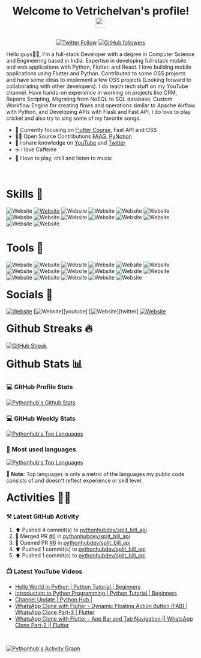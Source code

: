 <h1 align="center">
  Welcome to Vetrichelvan's profile!
  <img src="https://media.giphy.com/media/hvRJCLFzcasrR4ia7z/giphy.gif" width="28">
</h1>

<p align="center" style="margin-top:30px">
  <a href="https://twitter.com/pythonhubdev">
    <img alt="Twitter Follow" src="https://img.shields.io/twitter/follow/pythonhubdev?color=blue&label=follow&logo=twitter&style=for-the-badge"></a>
  <a href="https://github.com/pythonhubdev">
  <img alt="GitHub followers" src="https://img.shields.io/github/followers/pythonhubdev?logo=github&style=for-the-badge"></a>
</p>

Hello guys👋🏻, I'm a full-stack Developer with a degree in Computer Science and Engineering based in India. Expertise in developing full-stack mobile and web applications with Python, Flutter, and React. I love building mobile applications using Flutter and Python. Contributed to some OSS projects and have some ideas to implement a few OSS projects (Looking forward to collaborating with other developers). I do teach tech stuff on my YouTube channel. Have hands-on experience in working on projects like CRM, Reports Scripting, Migrating from NoSQL to SQL database, Custom Workflow Engine for creating flows and operations similar to Apache Airflow with Python, and Developing APIs with Flask and Fast API. I do love to play cricket and also try to sing some of my favorite songs.

- 🎯 Currently focusing on [Flutter Course][youtube], Fast API and OSS
- 👯‍♂️ Open Source Contributions [FAAG][faag], [PyNotion][pynotion]
- 📅 I share knowledge on [YouTube][youtube] and [Twitter][twitter]
- ☕ I love Caffeine
- 🎉 I love to play, chill and listen to music

<br>

<h1>Skills 🚀</h1>

![Website](https://img.shields.io/badge/Python-3776AB?style=for-the-badge&logo=python&logoColor=white)
[![Website](https://img.shields.io/badge/Flutter-02569B.svg?&style=for-the-badge&logo=Flutter&logoColor=white)][youtube]
![Website](https://img.shields.io/badge/FastAPI-009688?style=for-the-badge&logo=fastapi&logoColor=white)
![Website](https://img.shields.io/badge/Flask-000000?style=for-the-badge&logo=flask&logoColor=white)
![Website](https://img.shields.io/badge/React.js-61DAFB?style=for-the-badge&logo=react&logoColor=black)
![Website](https://img.shields.io/badge/Dart-0175C2?style=for-the-badge&logo=dart&logoColor=white)
![Website](https://img.shields.io/badge/Go-000000?style=for-the-badge&logo=go&logoColor=white)
![Website](https://img.shields.io/badge/JavaScript-F7DF1E?style=for-the-badge&logo=javascript&logoColor=white)
![Website](https://img.shields.io/badge/TypeScript-007ACC?style=for-the-badge&logo=typescript&logoColor=white)
![Website](https://img.shields.io/badge/MongoDB-%234ea94b.svg?&style=for-the-badge&logo=mongodb&logoColor=white)
![Website](https://img.shields.io/badge/firebase-FFCA28.svg?style=for-the-badge&logo=firebase&logoColor=white)
![Website](https://img.shields.io/badge/html5%20-%23E34F26.svg?&style=for-the-badge&logo=html5&logoColor=white)
![Website](https://img.shields.io/badge/CSS3-1572B6?style=for-the-badge&logo=css3&logoColor=white)
![Website](https://img.shields.io/badge/Apache%20Airflow%20-%23017CEE.svg?&style=for-the-badge&logo=Apache-Airflow&logoColor=white)

<h1>Tools 🧰</h1>

![Website](https://img.shields.io/badge/Linux-%23FCC624.svg?&style=for-the-badge&logo=linux&logoColor=black)
![Website](https://img.shields.io/badge/GIT-%23F05032.svg?&style=for-the-badge&logo=git&logoColor=white)
![Website](https://img.shields.io/badge/GITHUB-%23181717.svg?&style=for-the-badge&logo=github&logoColor=white)
![Website](https://img.shields.io/badge/gitlab-%23181717.svg?style=for-the-badge&logo=gitlab&logoColor=white)
![Website](https://img.shields.io/badge/AWS%20EC2-%23232F3E.svg?&style=for-the-badge&logo=amazon-aws&logoColor=white)
![Website](https://img.shields.io/badge/AWS%20Lambda-%23232F3E.svg?&style=for-the-badge&logo=amazon-aws&logoColor=white)
![Website](https://img.shields.io/badge/HEROKU-%23430098.svg?&style=for-the-badge&logo=heroku&logoColor=white)
![Website](https://img.shields.io/badge/PyCharm-000000.svg?&style=for-the-badge&logo=pycharm&logoColor=white)
![Website](https://img.shields.io/badge/Webstorm-000000.svg?&style=for-the-badge&logo=webstorm&logoColor=white)
![Website](https://img.shields.io/badge/AndroidStudio-%233DDC84.svg?&style=for-the-badge&logo=android-studio&logoColor=white)
![Website](https://img.shields.io/badge/VS--CODE-007ACC.svg?&style=for-the-badge&logo=visual-studio-code&logoColor=white)
![Website](https://img.shields.io/badge/Postman-FF6C37?style=for-the-badge&logo=Postman&logoColor=white)
![Website](https://img.shields.io/badge/Insomnia-5849be?style=for-the-badge&logo=Insomnia&logoColor=white)
![Website](https://img.shields.io/badge/Figma-F24E1E?style=for-the-badge&logo=figma&logoColor=white)
![Website](https://img.shields.io/badge/InVision-FF3366?style=for-the-badge&logo=InVision&logoColor=white)
![Website](https://img.shields.io/badge/Kibana-005571?style=for-the-badge&logo=kibana&logoColor=white)
![Website](https://img.shields.io/badge/Codecov-F01F7A?style=for-the-badge&logo=Codecov&logoColor=white)

<h1 style="margin-top:20px">Socials 📨</h1>

<!-- [![Website](https://img.shields.io/badge/instagram-%23E4405F.svg?&style=for-the-badge&logo=instagram&logoColor=white)][instagram] -->

[![Website](https://img.shields.io/badge/linkedin-%230077B5.svg?&style=for-the-badge&logo=linkedin&logoColor=white)][linkedin]
[![Website](https://img.shields.io/badge/youtube-%23FF0000.svg?&style=for-the-badge&logo=youtube&logoColor=white")][youtube]
[![Website](https://img.shields.io/badge/twitter-%23FFF.svg?&style=for-the-badge&logo=twitter&logoColor=white")][twitter]
[![Website](https://img.shields.io/badge/gmail-%23D14836.svg?&style=for-the-badge&logo=gmail&logoColor=white)](https://mail.google.com/mail/u/1/?view=cm&to=pythonhub.py@gmail.com)

<!-- [![Website](https://img.shields.io/badge/Discord-7289DA?style=for-the-badge&logo=discord&logoColor=white)](https://discord.gg/PmjDrBVhkb) -->

<h1 style="margin-top:20px;">Github Streaks 🔥</h1>

[![GitHub Streak](https://github-readme-streak-stats.herokuapp.com?user=pythonhubdev&theme=dark&hide_border=true)](https://git.io/streak-stats)

<h1 style="margin-top:20px;">Github Stats 📊</h1>

<div style="display:inline;">
<h3>💻 GitHub Profile Stats</h3>
  <a href="https://github.com/anuraghazra/github-readme-stats"><img alt="Pythonhub's Github Stats" src="https://github-readme-stats-pythonhubdev.vercel.app/api?username=pythonhubdev&show_icons=true&hide_border=true&count_private=true&include_all_commits=true&theme=dark"/></a>

<h3>💻 GitHub Weekly Stats</h3>

<a href="https://github.com/anuraghazra/github-readme-stats"><img alt="Pythonhub's Top Languages" src="https://github-readme-stats-pythonhubdev.vercel.app/api/wakatime?username=Vetrichelvan&hide_border=true&theme=dark&langs_count=6"/></a>

</div>

<h3>🚀 Most used languages</h3>
<a href="https://github.com/anuraghazra/github-readme-stats"><img alt="Pythonhub's Top Languages" src="https://github-readme-stats-pythonhubdev.vercel.app/api/top-langs/?username=pythonhubdev&layout=compact&theme=dark&hide_border=true&bg_color=151515&langs_count=8&hide=jupyter%20notebook"/></a>

<b>🚨 Note:</b> Top languages is only a metric of the languages my public code consists of and doesn't reflect experience or skill level.

<h1 style="margin-top:20px;">Activities 🏋🏻</h1>

### ⚒️ Latest GitHub Activity

<!--RECENT_ACTIVITY:start-->
1. ⬆️ Pushed 4 commit(s) to [pythonhubdev/split_bill_api](https://github.com/pythonhubdev/split_bill_api)
2. 🎉 Merged PR [#6](https://github.com/pythonhubdev/split_bill_api/pull/6) in [pythonhubdev/split_bill_api](https://github.com/pythonhubdev/split_bill_api)
3. 💪 Opened PR [#6](https://github.com/pythonhubdev/split_bill_api/pull/6) in [pythonhubdev/split_bill_api](https://github.com/pythonhubdev/split_bill_api)
4. ⬆️ Pushed 1 commit(s) to [pythonhubdev/split_bill_api](https://github.com/pythonhubdev/split_bill_api)
5. ⬆️ Pushed 1 commit(s) to [pythonhubdev/split_bill_api](https://github.com/pythonhubdev/split_bill_api)
<!--RECENT_ACTIVITY:end-->

### 📺 Latest YouTube Videos

<!-- YOUTUBE:START -->
- [Hello World in Python | Python Tutorial | Beginners](https://www.youtube.com/watch?v=Y_bMdTC7Va8)
- [Introduction to Python Programming | Python Tutorial | Beginners](https://www.youtube.com/watch?v=ydj5ostMqAU)
- [Channel Update | Python Hub |](https://www.youtube.com/watch?v=4fvaSMhN0vA)
- [WhatsApp Clone with Flutter - Dynamic Floating Action Button &lpar;FAB&rpar; | WhatsApp Clone Part-3 | Flutter](https://www.youtube.com/watch?v=9YCf9khwyGU)
- [WhatsApp Clone with Flutter - App Bar and Tab Navigation || WhatsApp Clone Part-2 || Flutter](https://www.youtube.com/watch?v=HNGsHknLsRY)
<!-- YOUTUBE:END -->
  <br>

<a href="https://github.com/ashutosh00710/github-readme-activity-graph"><img alt="Pythonhub's Activity Graph" src="https://activity-graph.herokuapp.com/graph?username=pythonhubdev&bg_color=151515&color=5BCDEC&line=5BCDEC&point=FFFFFF&hide_border=true"/></a>

<!-- Links: START -->

[youtube]: https://www.youtube.com/c/pythonhub
[linkedin]: https://www.linkedin.com/in/vetrichelvan
[twitter]: https://twitter.com/pythonhubdev
[faag]: httsp://www.github.com/pythonhubdev/FAAG
[pynotion]: https://github.com/pythonhubdev/PyNotion

<!-- Links: END -->
